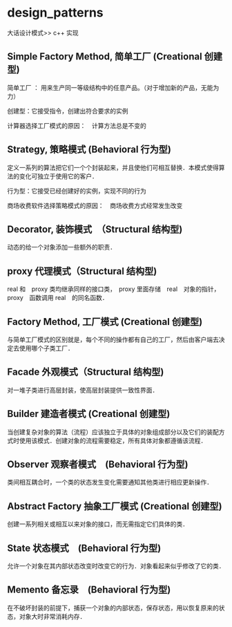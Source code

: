 # design_patterns

大话设计模式>> c++ 实现

## Simple Factory Method, 简单工厂 (Creational 创建型)

简单工厂 ： 用来生产同一等级结构中的任意产品。（对于增加新的产品，无能为力）

创建型：它接受指令，创建出符合要求的实例

计算器选择工厂模式的原因：　计算方法总是不变的

## Strategy, 策略模式 (Behavioral 行为型)

定义一系列的算法把它们一个个封装起来，并且使他们可相互替换．本模式使得算法的变化可独立于使用它的客户．

行为型：它接受已经创建好的实例，实现不同的行为

商场收费软件选择策略模式的原因：　商场收费方式经常发生改变

## Decorator, 装饰模式　（Structural 结构型)

动态的给一个对象添加一些额外的职责．

## proxy 代理模式（Structural 结构型)

real 和　proxy 类均继承同样的接口类，　proxy 里面存储　real　对象的指针，proxy　函数调用 real　的同名函数．

## Factory Method, 工厂模式 (Creational 创建型)

与简单工厂模式的区别就是，每个不同的操作都有自己的工厂，然后由客户端去决定去使用哪个子类工厂．

## Facade 外观模式（Structural 结构型)

对一堆子类进行高层封装，使高层封装提供一致性界面．

## Builder 建造者模式 (Creational 创建型)

当创建复杂对象的算法（流程）应该独立于具体的对象组成部分以及它们的装配方式时使用该模式．创建对象的流程需要稳定，所有具体对象都遵循该流程．

## Observer 观察者模式　(Behavioral 行为型)

类间相互耦合时，一个类的状态发生变化需要通知其他类进行相应更新操作．

## Abstract Factory 抽象工厂模式 (Creational 创建型)

创建一系列相关或相互以来对象的接口，而无需指定它们具体的类．

## State 状态模式　(Behavioral 行为型)

允许一个对象在其内部状态改变时改变它的行为．对象看起来似乎修改了它的类．

## Memento 备忘录　(Behavioral 行为型)

在不破坏封装的前提下，捕获一个对象的内部状态，保存状态，用以恢复原来的状态，对象大时非常消耗内存．
